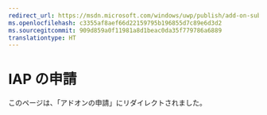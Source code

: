 ```yaml
---
redirect_url: https://msdn.microsoft.com/windows/uwp/publish/add-on-submissions
ms.openlocfilehash: c3355af8aef66d22159795b196855d7c89e6d3d2
ms.sourcegitcommit: 909d859a0f11981a8d1beac0da35f779786a6889
translationtype: HT
---
```

# <a name="iap-submissions"></a>IAP の申請

このページは、「アドオンの申請」にリダイレクトされました。
